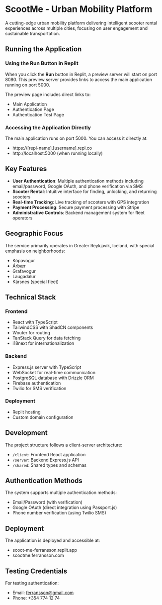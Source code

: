 # ScootMe - Urban Mobility Platform

A cutting-edge urban mobility platform delivering intelligent scooter rental experiences across multiple cities, focusing on user engagement and sustainable transportation.

## Running the Application

### Using the Run Button in Replit

When you click the **Run** button in Replit, a preview server will start on port 8080. This preview server provides links to access the main application running on port 5000.

The preview page includes direct links to:
- Main Application
- Authentication Page
- Authentication Test Page

### Accessing the Application Directly

The main application runs on port 5000. You can access it directly at:
- https://[repl-name].[username].repl.co
- http://localhost:5000 (when running locally)

## Key Features

- **User Authentication**: Multiple authentication methods including email/password, Google OAuth, and phone verification via SMS
- **Scooter Rental**: Intuitive interface for finding, unlocking, and returning scooters
- **Real-time Tracking**: Live tracking of scooters with GPS integration
- **Payment Processing**: Secure payment processing with Stripe
- **Administrative Controls**: Backend management system for fleet operators

## Geographic Focus

The service primarily operates in Greater Reykjavik, Iceland, with special emphasis on neighborhoods:
- Kópavogur
- Árbær
- Grafavogur
- Laugadalur
- Kársnes (special fleet)

## Technical Stack

### Frontend
- React with TypeScript
- TailwindCSS with ShadCN components
- Wouter for routing
- TanStack Query for data fetching
- i18next for internationalization

### Backend
- Express.js server with TypeScript
- WebSocket for real-time communication
- PostgreSQL database with Drizzle ORM
- Firebase authentication
- Twilio for SMS verification

### Deployment
- Replit hosting
- Custom domain configuration

## Development

The project structure follows a client-server architecture:
- `/client`: Frontend React application
- `/server`: Backend Express.js API
- `/shared`: Shared types and schemas

## Authentication Methods

The system supports multiple authentication methods:
- Email/Password (with verification)
- Google OAuth (direct integration using Passport.js)
- Phone number verification (using Twilio SMS)

## Deployment

The application is deployed and accessible at:
- scoot-me-ferransson.replit.app
- scootme.ferransson.com

## Testing Credentials

For testing authentication:
- Email: ferransson@gmail.com
- Phone: +354 774 12 74